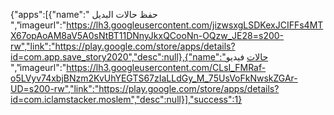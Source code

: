 {"apps":[{"name":" حفظ حالات البديل ","imageurl":"https://lh3.googleusercontent.com/jizwsxgLSDKexJCIFFs4MTX67opAoAM8aV5A0sNtBT11DNnyJkxQCooNn-OQzw_JE28=s200-rw","link":"https://play.google.com/store/apps/details?id=com.app.save_story2020","desc":null},{"name":"حالات فيديو
 ","imageurl":"https://lh3.googleusercontent.com/CLsI_FMRaf-o5LVyv74xbjBNzm2KvUhYEGTS67zIaLLdGy_M_75UsVoFkNwskZGAr-UD=s200-rw","link":"https://play.google.com/store/apps/details?id=com.iclamstacker.moslem","desc":null}],"success":1}
